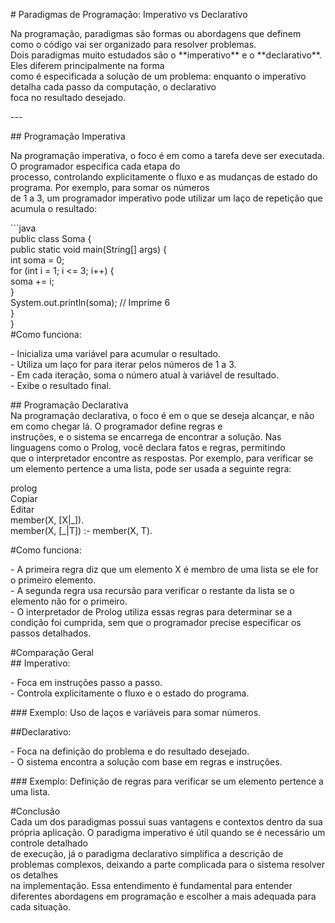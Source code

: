 \# Paradigmas de Programação: Imperativo vs Declarativo

Na programação, paradigmas são formas ou abordagens que definem como o código vai ser organizado para resolver problemas.  
Dois paradigmas muito estudados são o \*\*imperativo\*\* e o \*\*declarativo\*\*. Eles diferem principalmente na forma  
como é especificada a solução de um problema: enquanto o imperativo detalha cada passo da computação, o declarativo  
foca no resultado desejado.

\---

\#\# Programação Imperativa

Na programação imperativa, o foco é em como a tarefa deve ser executada. O programador especifica cada etapa do  
processo, controlando explicitamente o fluxo e as mudanças de estado do programa. Por exemplo, para somar os números  
de 1 a 3, um programador imperativo pode utilizar um laço de repetição que acumula o resultado:

\`\`\`java  
public class Soma {  
    public static void main(String\[\] args) {  
        int soma \= 0;  
        for (int i \= 1; i \<= 3; i++) {  
            soma \+= i;  
        }  
        System.out.println(soma); // Imprime 6  
    }  
}  
\#Como funciona:

\- Inicializa uma variável para acumular o resultado.  
\- Utiliza um laço for para iterar pelos números de 1 a 3\.  
\- Em cada iteração, soma o número atual à variável de resultado.  
\- Exibe o resultado final.

\#\# Programação Declarativa  
Na programação declarativa, o foco é em o que se deseja alcançar, e não em como chegar lá. O programador define regras e  
instruções, e o sistema se encarrega de encontrar a solução. Nas linguagens como o Prolog, você declara fatos e regras, permitindo  
que o interpretador encontre as respostas. Por exemplo, para verificar se um elemento pertence a uma lista, pode ser usada a seguinte regra:

prolog  
Copiar  
Editar  
member(X, \[X|\_\]).  
member(X, \[\_|T\]) :- member(X, T).

\#Como funciona:

\- A primeira regra diz que um elemento X é membro de uma lista se ele for o primeiro elemento.  
\- A segunda regra usa recursão para verificar o restante da lista se o elemento não for o primeiro.  
\- O interpretador de Prolog utiliza essas regras para determinar se a condição foi cumprida, sem que o programador precise especificar os passos detalhados.

\#Comparação Geral  
\#\# Imperativo:

\- Foca em instruções passo a passo.  
\- Controla explicitamente o fluxo e o estado do programa.

\#\#\# Exemplo: Uso de laços e variáveis para somar números.

\#\#Declarativo:

\- Foca na definição do problema e do resultado desejado.  
\- O sistema encontra a solução com base em regras e instruções.

\#\#\# Exemplo: Definição de regras para verificar se um elemento pertence a uma lista.

\#Conclusão  
Cada um dos paradigmas possui suas vantagens e contextos dentro da sua própria aplicação. O paradigma imperativo é útil quando se é necessário um controle detalhado  
de execução, já o paradigma declarativo simplifica a descrição de problemas complexos, deixando a parte complicada para o sistema resolver os detalhes  
na implementação. Essa entendimento é fundamental para entender diferentes abordagens em programação e escolher a mais adequada para cada situação.  
